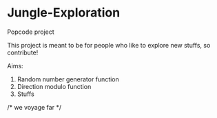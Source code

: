# Jungle-Exploration
Popcode project

This project is meant to be for people who like to explore new stuffs, so contribute!

Aims:
1. Random number generator function
2. Direction modulo function
3. Stuffs


/* we voyage far */
